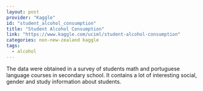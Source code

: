 ```yaml
---
layout: post
provider: "Kaggle"
id: "student_alcohol_consumption"
title: "Student Alcohol Consumption"
link: "https://www.kaggle.com/uciml/student-alcohol-consumption"
categories: non-new-zealand kaggle
tags:
  - alcohol
---
```


The data were obtained in a survey of students math and portuguese language courses in secondary school. It contains a lot of interesting social, gender and study information about students.